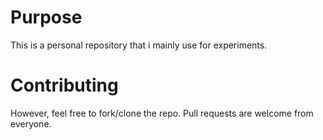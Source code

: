 # Purpose

This is a personal repository that i mainly use for experiments. 

# Contributing

However, feel free to fork/clone the repo. Pull requests are welcome from everyone.

